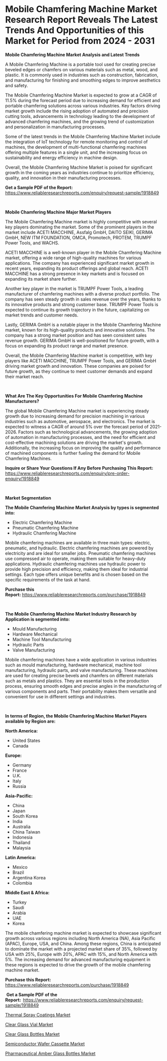 <p><h1>Mobile Chamfering Machine Market Research Report Reveals The Latest Trends And Opportunities of this Market for Period from 2024 - 2031</h1></p><p><strong>Mobile Chamfering Machine Market Analysis and Latest Trends</strong></p>
<p><p>A Mobile Chamfering Machine is a portable tool used for creating precise beveled edges or chamfers on various materials such as metal, wood, and plastic. It is commonly used in industries such as construction, fabrication, and manufacturing for finishing and smoothing edges to improve aesthetics and safety.</p><p>The Mobile Chamfering Machine Market is expected to grow at a CAGR of 11.5% during the forecast period due to increasing demand for efficient and portable chamfering solutions across various industries. Key factors driving market growth include the rising adoption of automated and precision cutting tools, advancements in technology leading to the development of advanced chamfering machines, and the growing trend of customization and personalization in manufacturing processes.</p><p>Some of the latest trends in the Mobile Chamfering Machine Market include the integration of IoT technology for remote monitoring and control of machines, the development of multi-functional chamfering machines offering multiple features in a single unit, and the increasing focus on sustainability and energy efficiency in machine design.</p><p>Overall, the Mobile Chamfering Machine Market is poised for significant growth in the coming years as industries continue to prioritize efficiency, quality, and innovation in their manufacturing processes.</p></p>
<p><strong>Get a Sample PDF of the Report:&nbsp;</strong> <a href="https://www.reliableresearchreports.com/enquiry/request-sample/1918849">https://www.reliableresearchreports.com/enquiry/request-sample/1918849</a></p>
<p>&nbsp;</p>
<p><strong>Mobile Chamfering Machine Major Market Players</strong></p>
<p><p>The Mobile Chamfering Machine market is highly competitive with several key players dominating the market. Some of the prominent players in the market include ACETI MACCHINE, Assfalg GmbH, DAITO SEIKI, GERIMA GmbH, NEW ITM FOUNDATION, OMCA, Promotech, PROTEM, TRUMPF Power Tools, and WACHS.</p><p>ACETI MACCHINE is a well-known player in the Mobile Chamfering Machine market, offering a wide range of high-quality machines for various applications. The company has experienced significant market growth in recent years, expanding its product offerings and global reach. ACETI MACCHINE has a strong presence in key markets and is focused on expanding its market share further.</p><p>Another key player in the market is TRUMPF Power Tools, a leading manufacturer of chamfering machines with a diverse product portfolio. The company has seen steady growth in sales revenue over the years, thanks to its innovative products and strong customer base. TRUMPF Power Tools is expected to continue its growth trajectory in the future, capitalizing on market trends and customer needs.</p><p>Lastly, GERIMA GmbH is a notable player in the Mobile Chamfering Machine market, known for its high-quality products and innovative solutions. The company has a strong market position and has seen consistent sales revenue growth. GERIMA GmbH is well-positioned for future growth, with a focus on expanding its product range and market presence.</p><p>Overall, the Mobile Chamfering Machine market is competitive, with key players like ACETI MACCHINE, TRUMPF Power Tools, and GERIMA GmbH driving market growth and innovation. These companies are poised for future growth, as they continue to meet customer demands and expand their market reach.</p></p>
<p>&nbsp;</p>
<p><strong>What Are The Key Opportunities For Mobile Chamfering Machine Manufacturers?</strong></p>
<p><p>The global Mobile Chamfering Machine market is experiencing steady growth due to increasing demand for precision machining in various industries such as automotive, aerospace, and electronics. The market is expected to witness a CAGR of around 5% over the forecast period of 2021-2026. Factors such as technological advancements, the growing adoption of automation in manufacturing processes, and the need for efficient and cost-effective machining solutions are driving the market's growth. Additionally, the increasing focus on improving the quality and performance of machined components is further fueling the demand for Mobile Chamfering Machines.</p></p>
<p><strong>Inquire or Share Your Questions If Any Before Purchasing This Report:</strong> <a href="https://www.reliableresearchreports.com/enquiry/pre-order-enquiry/1918849">https://www.reliableresearchreports.com/enquiry/pre-order-enquiry/1918849</a></p>
<p>&nbsp;</p>
<p><strong>Market Segmentation</strong></p>
<p><strong>The Mobile Chamfering Machine Market Analysis by types is segmented into:</strong></p>
<p><ul><li>Electric Chamfering Machine</li><li>Pneumatic Chamfering Machine</li><li>Hydraulic Chamfering Machine</li></ul></p>
<p><p>Mobile chamfering machines are available in three main types: electric, pneumatic, and hydraulic. Electric chamfering machines are powered by electricity and are ideal for smaller jobs. Pneumatic chamfering machines use compressed air to operate, making them suitable for heavy-duty applications. Hydraulic chamfering machines use hydraulic power to provide high precision and efficiency, making them ideal for industrial settings. Each type offers unique benefits and is chosen based on the specific requirements of the task at hand.</p></p>
<p><strong>Purchase this Report:&nbsp;</strong><a href="https://www.reliableresearchreports.com/purchase/1918849">https://www.reliableresearchreports.com/purchase/1918849</a></p>
<p>&nbsp;</p>
<p><strong>The Mobile Chamfering Machine Market Industry Research by Application is segmented into:</strong></p>
<p><ul><li>Mould Manufacturing</li><li>Hardware Mechanical</li><li>Machine Tool Manufacturing</li><li>Hydraulic Parts</li><li>Valve Manufacturing</li></ul></p>
<p><p>Mobile chamfering machines have a wide application in various industries such as mould manufacturing, hardware mechanical, machine tool manufacturing, hydraulic parts, and valve manufacturing. These machines are used for creating precise bevels and chamfers on different materials such as metals and plastics. They are essential tools in the production process, ensuring smooth edges and precise angles in the manufacturing of various components and parts. Their portability makes them versatile and convenient for use in different settings and industries.</p></p>
<p>&nbsp;</p>
<p><strong>In terms of Region, the Mobile Chamfering Machine Market Players available by Region are:</strong></p>
<p>
    <p> <strong> North America: </strong>
        <ul>
            <li>United States</li>
            <li>Canada</li>
        </ul>
        </p> 
    <p> <strong> Europe: </strong>
        <ul>
            <li>Germany</li>
            <li>France</li>
            <li>U.K.</li>
            <li>Italy</li>
            <li>Russia</li>
        </ul>
        </p> 
    <p> <strong> Asia-Pacific: </strong>
        <ul>
            <li>China</li>
            <li>Japan</li>
            <li>South Korea</li>
            <li>India</li>
            <li>Australia</li>
            <li>China Taiwan</li>
            <li>Indonesia</li>
            <li>Thailand</li>
            <li>Malaysia</li>
        </ul>
        </p> 
    <p> <strong> Latin America: </strong>
        <ul>
            <li>Mexico</li>
            <li>Brazil</li>
            <li>Argentina Korea</li>
            <li>Colombia</li>
        </ul>
        </p> 
    <p> <strong> Middle East & Africa: </strong>
        <ul>
            <li>Turkey</li>
            <li>Saudi</li>
            <li>Arabia</li>
            <li>UAE</li>
            <li>Korea</li>
        </ul>
    </p>
    </p>
<p><p>The mobile chamfering machine market is expected to showcase significant growth across various regions including North America (NA), Asia Pacific (APAC), Europe, USA, and China. Among these regions, China is anticipated to dominate the market with a projected market share of 35%, followed by USA with 25%, Europe with 20%, APAC with 15%, and North America with 5%. The increasing demand for advanced manufacturing equipment in these regions is expected to drive the growth of the mobile chamfering machine market.</p></p>
<p><strong>Purchase this Report: </strong><a href="https://www.reliableresearchreports.com/purchase/1918849">https://www.reliableresearchreports.com/purchase/1918849</a></p>
<p>&nbsp;<strong>Get a Sample PDF of the Report:&nbsp;&nbsp;</strong><a href="https://www.reliableresearchreports.com/enquiry/request-sample/1918849">https://www.reliableresearchreports.com/enquiry/request-sample/1918849</a></p>
<p><strong></strong></p>
<p><p><a href="https://view.publitas.com/reportprime-1/thermal-spray-coatings-market-size-furnishes-valuable-information-encompassing-market-share-market-trends-and-projections-spanning-from-2024-to-2031/">Thermal Spray Coatings Market</a></p><p><a href="https://sudsy-motorcycle-bbc.notion.site/Clear-Glass-Vial-Market-Research-Report-Forecasted-for-Period-from-2024-2031-by-Market-Type-Mark-eb48b4a5f2b04e5581113fe457ab82c6">Clear Glass Vial Market</a></p><p><a href="https://meowing-canidae-761.notion.site/Clear-Glass-Bottles-Market-Research-Report-Provides-thorough-Industry-Overview-which-offers-an-In-D-b36cb01120a54560a91ae3a80900c65b">Clear Glass Bottles Market</a></p><p><a href="https://view.publitas.com/reportprime-1/semiconductor-wafer-cassette-market-research-report-the-key-to-successful-business-strategy-forecasted-for-period-from-2024-2031/">Semiconductor Wafer Cassette Market</a></p><p><a href="https://military-diascia-e68.notion.site/Pharmaceutical-Amber-Glass-Bottles-Market-Dynamics-2024-2031-Also-about-Its-Market-Trends-Projecti-3a1deb6e27c54021bc73a6db6bb6bc1e">Pharmaceutical Amber Glass Bottles Market</a></p></p>